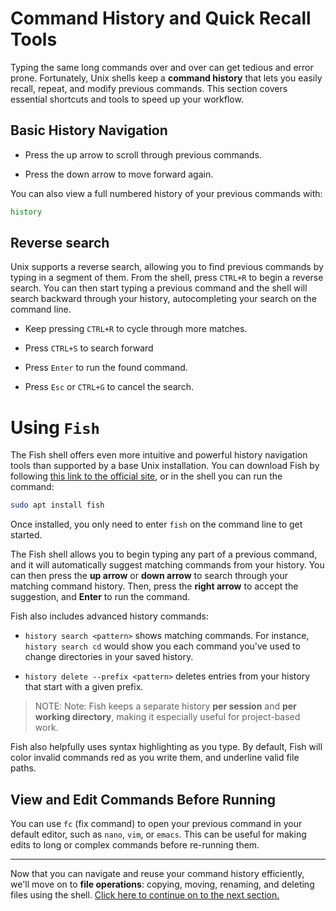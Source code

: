# Command History and Quick Recall Tools
Typing the same long commands over and over can get tedious and error prone. Fortunately, Unix shells keep a **command history** that lets you easily recall, repeat, and modify previous commands. This section covers essential shortcuts and tools to speed up your workflow.

## Basic History Navigation
* Press the up arrow to scroll through previous commands.

* Press the down arrow to move forward again.

You can also view a full numbered history of your previous commands with:
```bash
history
```

## Reverse search
Unix supports a reverse search, allowing you to find previous commands by typing in a segment of them. From the shell, press `CTRL+R` to begin a reverse search. You can then start typing a previous command and the shell will search backward through your history, autocompleting your search on the command line.

* Keep pressing `CTRL+R` to cycle through more matches.

* Press `CTRL+S` to search forward

* Press `Enter` to run the found command.

* Press `Esc` or `CTRL+G` to cancel the search.

# Using `Fish`
The Fish shell offers even more intuitive and powerful history navigation tools than supported by a base Unix installation. You can download Fish by following [this link to the official site](https://fishshell.com/), or in the shell you can run the command:
```bash
sudo apt install fish
```
Once installed, you only need to enter `fish` on the command line to get started. 

The Fish shell allows you to begin typing any part of a previous command, and it will automatically suggest matching commands from your history. You can then press the **up arrow** or **down arrow** to search through your matching command history. Then, press the **right arrow** to accept the suggestion, and **Enter** to run the command.

Fish also includes advanced history commands:

* `history search <pattern>` shows matching commands. For instance, `history search cd` would show you each command you've used to change directories in your saved history.

* `history delete --prefix <pattern>` deletes entries from your history that start with a given prefix.

>NOTE:  Note: Fish keeps a separate history **per session** and **per working directory**, making it especially useful for project-based work.

Fish also helpfully uses syntax highlighting as you type. By default, Fish will color invalid commands red as you write them, and underline valid file paths.

## View and Edit Commands Before Running
You can use `fc` (fix command) to open your previous command in your default editor, such as `nano`, `vim`, or `emacs`. This can be useful for making edits to long or complex commands before re-running them.

---

Now that you can navigate and reuse your command history efficiently, we'll move on to **file operations**: copying, moving, renaming, and deleting files using the shell. [Click here to continue on to the next section.](04_file_operations.md)